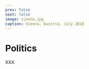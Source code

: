 ```yaml
---
prev: false
next: false
image: vienna.jpg
caption: Vienna, Austria, July 2018
---
```


# Politics

XXX
